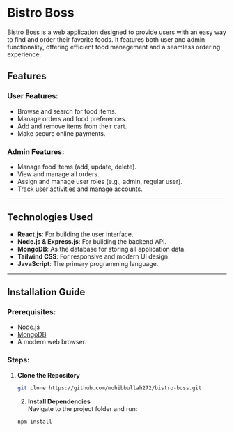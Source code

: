 # Bistro Boss

Bistro Boss is a web application designed to provide users with an easy way to find and order their favorite foods. It features both user and admin functionality, offering efficient food management and a seamless ordering experience.

## Features

### User Features:
- Browse and search for food items.
- Manage orders and food preferences.
- Add and remove items from their cart.
- Make secure online payments.

### Admin Features:
- Manage food items (add, update, delete).
- View and manage all orders.
- Assign and manage user roles (e.g., admin, regular user).
- Track user activities and manage accounts.

---

## Technologies Used

- **React.js**: For building the user interface.
- **Node.js & Express.js**: For building the backend API.
- **MongoDB**: As the database for storing all application data.
- **Tailwind CSS**: For responsive and modern UI design.
- **JavaScript**: The primary programming language.

---

## Installation Guide

### Prerequisites:
- [Node.js](https://nodejs.org/)
- [MongoDB](https://www.mongodb.com/)
- A modern web browser.

### Steps:
1. **Clone the Repository**  
   ```bash
   git clone https://github.com/mohibbullah272/bistro-boss.git
   ```
   2. **Install Dependencies**  
   Navigate to the project folder and run:
   ```bash
   npm install

